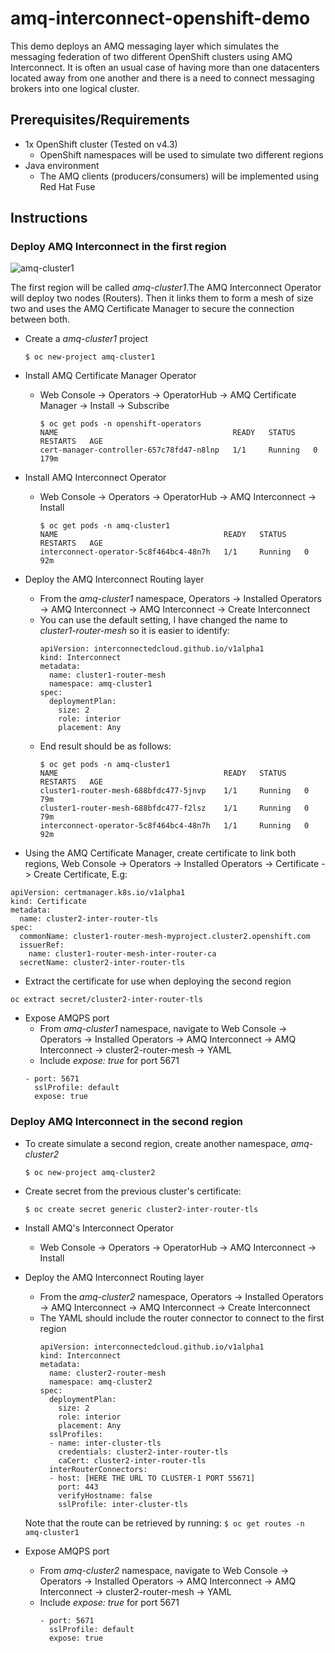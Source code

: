 # amq-interconnect-openshift-demo
This demo deploys an AMQ messaging layer which simulates the messaging federation of two different OpenShift clusters using AMQ Interconnect. It is often an usual case of having more than one datacenters located away from one another and there is a need to connect messaging brokers into one logical cluster.

## Prerequisites/Requirements
* 1x OpenShift cluster (Tested on v4.3)
  * OpenShift namespaces will be used to simulate two different regions
* Java environment
  * The AMQ clients (producers/consumers) will be implemented using Red Hat Fuse

## Instructions
### Deploy AMQ Interconnect in the first region
![amq-cluster1](https://user-images.githubusercontent.com/25560159/79744412-de58f300-8338-11ea-8370-3f807b568367.png)

The first region will be called *amq-cluster1*.The AMQ Interconnect Operator will deploy two nodes (Routers). Then it links them to form a mesh of size two and uses the AMQ Certificate Manager to secure the connection between both.

* Create a *amq-cluster1* project
  ```
  $ oc new-project amq-cluster1
  ```

* Install AMQ Certificate Manager Operator
  * Web Console -> Operators -> OperatorHub -> AMQ Certificate Manager -> Install -> Subscribe
    ```
    $ oc get pods -n openshift-operators
    NAME                                       READY   STATUS    RESTARTS   AGE
    cert-manager-controller-657c78fd47-n8lnp   1/1     Running   0          179m
    ```
* Install AMQ Interconnect Operator
  * Web Console -> Operators -> OperatorHub -> AMQ Interconnect -> Install
    ```
    $ oc get pods -n amq-cluster1
    NAME                                     READY   STATUS    RESTARTS   AGE
    interconnect-operator-5c8f464bc4-48n7h   1/1     Running   0          92m
    ```
* Deploy the AMQ Interconnect Routing layer
  * From the *amq-cluster1* namespace, Operators -> Installed Operators -> AMQ Interconnect -> AMQ Interconnect -> Create Interconnect
  * You can use the default setting, I have changed the name to *cluster1-router-mesh* so it is easier to identify:
    ```
    apiVersion: interconnectedcloud.github.io/v1alpha1
    kind: Interconnect
    metadata:
      name: cluster1-router-mesh
      namespace: amq-cluster1
    spec:
      deploymentPlan:
        size: 2
        role: interior
        placement: Any
    ```
  * End result should be as follows:
    ```
    $ oc get pods -n amq-cluster1
    NAME                                     READY   STATUS    RESTARTS   AGE
    cluster1-router-mesh-688bfdc477-5jnvp    1/1     Running   0          79m
    cluster1-router-mesh-688bfdc477-f2lsz    1/1     Running   0          79m
    interconnect-operator-5c8f464bc4-48n7h   1/1     Running   0          92m
    ``` 
* Using the AMQ Certificate Manager, create certificate to link both regions, Web Console -> Operators -> Installed Operators -> Certificate -> Create Certificate, E.g:
```
apiVersion: certmanager.k8s.io/v1alpha1
kind: Certificate
metadata:
  name: cluster2-inter-router-tls
spec:
  commonName: cluster1-router-mesh-myproject.cluster2.openshift.com
  issuerRef:
    name: cluster1-router-mesh-inter-router-ca
  secretName: cluster2-inter-router-tls
```
* Extract the certificate for use when deploying the second region
```
oc extract secret/cluster2-inter-router-tls
```
* Expose AMQPS port
  * From *amq-cluster1* namespace, navigate to Web Console -> Operators -> Installed Operators -> AMQ Interconnect -> AMQ   Interconnect -> cluster2-router-mesh -> YAML
  * Include *expose: true* for port 5671
  ```
  - port: 5671
    sslProfile: default
    expose: true
  ```

### Deploy AMQ Interconnect in the second region
* To create simulate a second region, create another namespace, *amq-cluster2*
  ```
  $ oc new-project amq-cluster2
  ```
* Create secret from the previous cluster's certificate:
  ```
  $ oc create secret generic cluster2-inter-router-tls
  ```
* Install AMQ's Interconnect Operator
  * Web Console -> Operators -> OperatorHub -> AMQ Interconnect -> Install
  
* Deploy the AMQ Interconnect Routing layer
  * From the *amq-cluster2* namespace, Operators -> Installed Operators -> AMQ Interconnect -> AMQ Interconnect -> Create Interconnect
  * The YAML should include the router connector to connect to the first region
    ```
    apiVersion: interconnectedcloud.github.io/v1alpha1
    kind: Interconnect
    metadata:
      name: cluster2-router-mesh
      namespace: amq-cluster2
    spec:
      deploymentPlan:
        size: 2
        role: interior
        placement: Any
      sslProfiles:
      - name: inter-cluster-tls
        credentials: cluster2-inter-router-tls
        caCert: cluster2-inter-router-tls
      interRouterConnectors:
      - host: [HERE THE URL TO CLUSTER-1 PORT 55671]
        port: 443
        verifyHostname: false
        sslProfile: inter-cluster-tls
    ```
  Note that the route can be retrieved by running: ``` $ oc get routes -n amq-cluster1 ```

* Expose AMQPS port
  * From *amq-cluster2* namespace, navigate to Web Console -> Operators -> Installed Operators -> AMQ Interconnect -> AMQ   Interconnect -> cluster2-router-mesh -> YAML
  * Include *expose: true* for port 5671
    ```
    - port: 5671
      sslProfile: default
      expose: true
    ```
  
